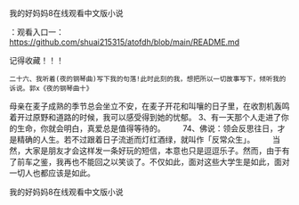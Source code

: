 我的好妈妈8在线观看中文版小说

：观看入口一：https://github.com/shuai215315/atofdh/blob/main/README.md


记得收藏！！！



	二十六、我听着(夜的钢琴曲)写下我的句落!此时此刻的我，想把所以一切故事写下，倾听我的诉说。郭x《夜的钢琴曲十》
母亲在麦子成熟的季节总会坐立不安，在麦子开花和叫嚷的日子里，在收割机轰鸣着开过原野和道路的时候，我可以感受得到她的忧郁。
	3、有一天那个人走进了你的生命，你就会明白，真爱总是值得等待的。
　　74、佛说：领会反思往日，才是精确的人生。若不过跟着日子流逝而灯红酒绿，就叫作「反常众生」。
　　当然，大家是朋友才会这样发一条好玩的短信，本意也只是逗逗乐子。然而，由于有了前车之鉴，我再也不能回之以笑谈了。不仅如此，面对这些大学生是如此，面对一切人也都应该是如此。







我的好妈妈8在线观看中文版小说
